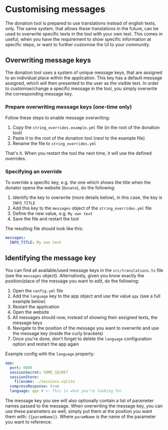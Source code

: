 # Customising messages

The donation tool is prepared to use translations instead of english texts, only.
The same system, that allows these translations in the future, can be used to overwrite specific texts in the tool with your own text.
This comes in useful, when you have the requirement to show specific information at specific steps, or want to further customise the UI to your community.

## Overwriting message keys

The donation tool uses a system of unique message keys, that are assigned to an individual place within the application.
This key has a default message assigned, which will then presented to the user as the visible text.
In order to customise/change a specific message in the tool, you simply overwrite the corresponding message key.

### Prepare overwriting message keys (one-time only)

Follow these steps to enable message overwriting:

1. Copy the `string_overrides.example.yml` file (in the root of the donation tool)
2. Paste it to the root of the donation tool (next to the example file)
4. Rename the file to `string_overrides.yml`

That's it.
When you restart the tool the next time, it will use the defined overrides.

### Specifying an override

To override a specific key, e.g. the one which shows the title when the donator opens the website (`Donate`), do the following:

1. Identify the key to overwrite (more details below), in this case, the key is `INFO_TITLE`
2. Add this key to the `messages` object of the `string_overrides.yml` file
3. Define the new value, e.g. `My own text`
4. Save the file and restart the tool

The resulting file should look like this:
```yaml
messages:
  INFO_TITLE: My own text
```

## Identifying the message key

You can find all available/used message keys in the `src/translations.ts` file (see the `messages` object).
Alternatively, given you know exactly the position/place of the message you want to edit, do the following:

1. Open the `config.yml` file
2. Add the `language` key to the app object and use the value `qqx` (see a full example below)
3. Restart the application
4. Open the website
5. All messages should now, instead of showing their assigned texts, the message keys
6. Navigate to the position of the message you want to overwrite and use the message key (inside the curly brackets)
7. Once you're done, don't forget to delete the `language` configuration option and restart the app again

Example config with the `language` property:
```yaml
app:
  port: 8080
  sessionSecret: SOME_SECRET
  sessionStore:
    filename: ./sessions.sqlite
  compressResponse: true
  language: qqx # <- This is what you're looking for
```

The message key you see will also optionally contain a list of parameter names passed to the message.
When overwriting the message key, you can use these parameters as well, simply put them at the position you want them with: `{{paramName}}`.
Where `paramName` is the name of the parameter you want to reference.
